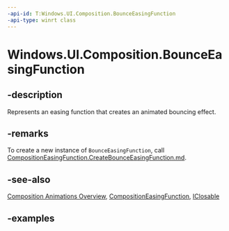 ```yaml
---
-api-id: T:Windows.UI.Composition.BounceEasingFunction
-api-type: winrt class
---
```


# Windows.UI.Composition.BounceEasingFunction

<!--
public sealed class BounceEasingFunction : Windows.UI.Composition.CompositionEasingFunction
-->

## -description

Represents an easing function that creates an animated bouncing effect.

## -remarks

To create a new instance of `BounceEasingFunction`, call [CompositionEasingFunction.CreateBounceEasingFunction.md](compositioneasingfunction_createbounceeasingfunction_258225085.md).

## -see-also

[Composition Animations Overview](/windows/uwp/composition/composition-animation), [CompositionEasingFunction](compositioneasingfunction.md), [IClosable](../windows.foundation/iclosable.md)

## -examples


